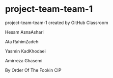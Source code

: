 # project-team-team-1
project-team-team-1 created by GitHub Classroom
<p>Hesam AsnaAshari</p>
<p>Ata RahimZadeh</p>
<p>Yasmin KadKhodaei</p>
<p>Amirreza Ghasemi</p>
<p>
<p1>By Order Of The Fookin CIP </p1>
</p>

